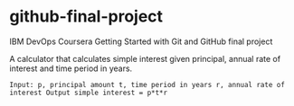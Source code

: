 # github-final-project
IBM DevOps Coursera Getting Started with Git and GitHub final project

A calculator that calculates simple interest given principal, annual rate of interest and time period in years.

`Input:
   p, principal amount
   t, time period in years
   r, annual rate of interest
Output
   simple interest = p*t*r`
